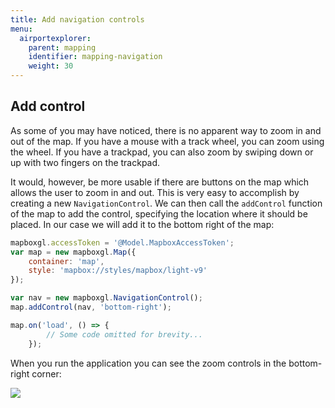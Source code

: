 ```yaml
---
title: Add navigation controls
menu: 
  airportexplorer:
    parent: mapping
    identifier: mapping-navigation
    weight: 30
---
```


## Add control

As some of you may have noticed, there is no apparent way to zoom in and out of the map. If you have a mouse with a track wheel, you can zoom using the wheel. If you have a trackpad, you can also zoom by swiping down or up with two fingers on the trackpad.

It would, however, be more usable if there are buttons on the map which allows the user to zoom in and out. This is very easy to accomplish by creating a new `NavigationControl`. We can then call the `addControl` function of the map to add the control, specifying the location where it should be placed. In our case we will add it to the bottom right of the map:

```js
mapboxgl.accessToken = '@Model.MapboxAccessToken';
var map = new mapboxgl.Map({
    container: 'map',
    style: 'mapbox://styles/mapbox/light-v9'
});

var nav = new mapboxgl.NavigationControl();
map.addControl(nav, 'bottom-right');

map.on('load', () => {
        // Some code omitted for brevity...
    });
```

When you run the application you can see the zoom controls in the bottom-right corner:

![](/images/books/airport-explorer/mapping/navigation/navigation-control.png)
